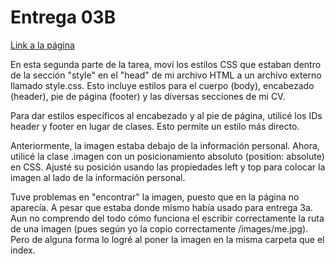 # Entrega 03B

[Link a la página](https://belufar.github.io/tareas/)

En esta segunda parte de la tarea, moví los estilos CSS que estaban dentro de la sección "style" en el "head" de mi archivo HTML a un archivo externo llamado style.css. Esto incluye estilos para el cuerpo (body), encabezado (header), pie de página (footer) y las diversas secciones de mi CV.

Para dar estilos específicos al encabezado y al pie de página, utilicé los IDs header y footer en lugar de clases. Esto permite un estilo más directo.

Anteriormente, la imagen estaba debajo de la información personal. Ahora, utilicé la clase .imagen con un posicionamiento absoluto (position: absolute) en CSS. Ajusté su posición usando las propiedades left y top para colocar la imagen al lado de la información personal.

Tuve problemas en "encontrar" la imagen, puesto que en la página no aparecía. A pesar que estaba donde mismo había usado para entrega 3a. Aun no comprendo del todo cómo funciona el escribir correctamente la ruta de una imagen (pues según yo la copio correctamente /images/me.jpg). Pero de alguna forma lo logré al poner la imagen en la misma carpeta que el index. 


